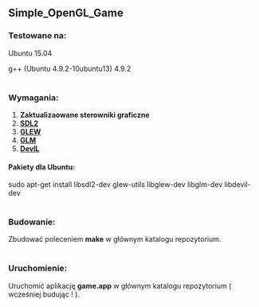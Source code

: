 ## Simple_OpenGL_Game

### Testowane na:

Ubuntu 15.04

g++ (Ubuntu 4.9.2-10ubuntu13) 4.9.2
</br>
</br>

### Wymagania:
1) **Zaktualizaowane sterowniki graficzne**</br>
2) **[SDL2](www.libsdl.org)**</br>
3) **[GLEW](www.glew.sourceforge.net)**</br>
4) **[GLM](www.glm.g-truc.net)**</br>
5) **[DevIL](www.openil.sourceforge.net)**</br>

#### Pakiety dla Ubuntu:
sudo apt-get install libsdl2-dev glew-utils libglew-dev libglm-dev libdevil-dev
</br>
</br>

### Budowanie:

Zbudować poleceniem **make** w głównym katalogu repozytorium.
</br>
</br>

### Uruchomienie:

Uruchomić aplikację **game.app** w głównym katalogu repozytorium ( wcześniej budując ! ).
</br>
</br>
